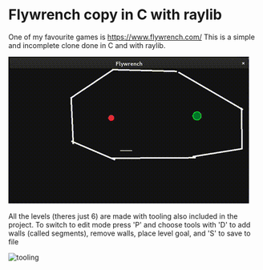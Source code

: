 # Flywrench copy in C with raylib

One of my favourite games is https://www.flywrench.com/ This is a simple and incomplete clone done in C and with raylib.

![gameplay](docs/gameplay.gif)

All the levels (theres just 6) are made with tooling also included in the project. To switch to edit mode press 'P' and choose tools with 'D' to add walls (called segments), remove walls, place level goal, and 'S' to save to file

![tooling](docs/tooling.gif)